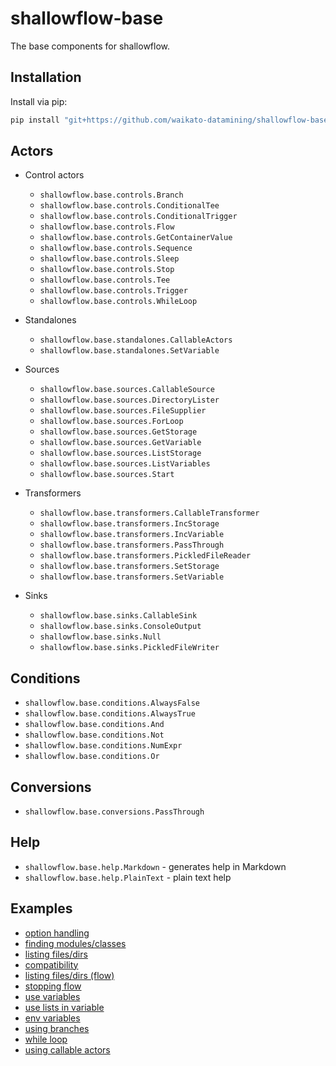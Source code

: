 # shallowflow-base
The base components for shallowflow.

## Installation

Install via pip:

```bash
pip install "git+https://github.com/waikato-datamining/shallowflow-base.git"
```

## Actors

* Control actors

  * `shallowflow.base.controls.Branch`
  * `shallowflow.base.controls.ConditionalTee`
  * `shallowflow.base.controls.ConditionalTrigger`
  * `shallowflow.base.controls.Flow`
  * `shallowflow.base.controls.GetContainerValue`
  * `shallowflow.base.controls.Sequence`
  * `shallowflow.base.controls.Sleep`
  * `shallowflow.base.controls.Stop`
  * `shallowflow.base.controls.Tee`
  * `shallowflow.base.controls.Trigger`
  * `shallowflow.base.controls.WhileLoop`

* Standalones

  * `shallowflow.base.standalones.CallableActors`
  * `shallowflow.base.standalones.SetVariable`

* Sources

  * `shallowflow.base.sources.CallableSource`
  * `shallowflow.base.sources.DirectoryLister`
  * `shallowflow.base.sources.FileSupplier`
  * `shallowflow.base.sources.ForLoop`
  * `shallowflow.base.sources.GetStorage`
  * `shallowflow.base.sources.GetVariable`
  * `shallowflow.base.sources.ListStorage`
  * `shallowflow.base.sources.ListVariables`
  * `shallowflow.base.sources.Start`
    
* Transformers

  * `shallowflow.base.transformers.CallableTransformer`
  * `shallowflow.base.transformers.IncStorage`
  * `shallowflow.base.transformers.IncVariable`
  * `shallowflow.base.transformers.PassThrough`
  * `shallowflow.base.transformers.PickledFileReader`
  * `shallowflow.base.transformers.SetStorage`
  * `shallowflow.base.transformers.SetVariable`
    
* Sinks

  * `shallowflow.base.sinks.CallableSink`
  * `shallowflow.base.sinks.ConsoleOutput`
  * `shallowflow.base.sinks.Null`
  * `shallowflow.base.sinks.PickledFileWriter`

## Conditions

* `shallowflow.base.conditions.AlwaysFalse`
* `shallowflow.base.conditions.AlwaysTrue`
* `shallowflow.base.conditions.And`
* `shallowflow.base.conditions.Not`
* `shallowflow.base.conditions.NumExpr`
* `shallowflow.base.conditions.Or`

## Conversions

* `shallowflow.base.conversions.PassThrough`

## Help

  * `shallowflow.base.help.Markdown` - generates help in Markdown
  * `shallowflow.base.help.PlainText` - plain text help


## Examples

* [option handling](examples/option_handling.py)
* [finding modules/classes](examples/find_modules_and_classes.py)
* [listing files/dirs](examples/list_files.py)
* [compatibility](examples/comp.py)
* [listing files/dirs (flow)](examples/flow_listing_files.py)
* [stopping flow](examples/stopping_flow.py)
* [use variables](examples/use_variables.py)
* [use lists in variable](examples/use_lists_in_variable.py)
* [env variables](examples/env_var.py)
* [using branches](examples/branching.py)
* [while loop](examples/while_loop.py)
* [using callable actors](examples/callable_actors.py)

